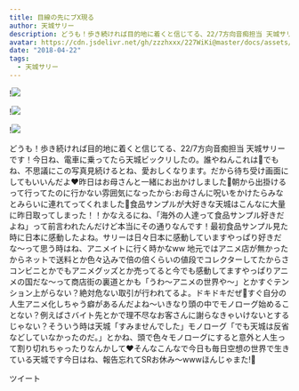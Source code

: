 ```yaml
---
title: 目線の先にブX現る
author: 天城サリー
description: どうも！歩き続ければ目的地に着くと信じてる、22/7方向音痴担当 天城サリーです！今日ね、電車に乗ってたら天城ビックリしたの。誰やねんこれは🤔でもね、不思議にこの写真見続けるとね、愛おしくなります。だか...
avatar: https://cdn.jsdelivr.net/gh/zzzhxxx/227WiKi@master/docs/assets/photo/avatar/sally.jpg
date: "2018-04-22"
tags:
  - 天城サリー
---
```


!![](https://cdn.jsdelivr.net/gh/zzzhxxx/227WiKi-image@master/blog-image/sally-2018-04-22_1.jpg)

!![](https://cdn.jsdelivr.net/gh/zzzhxxx/227WiKi-image@master/blog-image/sally-2018-04-22_2.jpg)

!![](https://cdn.jsdelivr.net/gh/zzzhxxx/227WiKi-image@master/blog-image/sally-2018-04-22_3.jpg)


どうも！歩き続ければ目的地に着くと信じてる、22/7方向音痴担当 天城サリーです！今日ね、電車に乗ってたら天城ビックリしたの。誰やねんこれは🤔でもね、不思議にこの写真見続けるとね、愛おしくなります。だから待ち受け画面にしてもいいんだよ❤️昨日はお母さんと一緒にお出かけしました🤗朝から出掛けるって行ってたのに行かない雰囲気になったから:お母さんに呪いをかけたらみなとみらいに連れてってくれました🤤食品サンプルが大好きな天城はこんなに大量に昨日取ってしまった！！かなえるにね、「海外の人達って食品サンプル好きだよね」って前言われたんだけど本当にその通りなんです！最初食品サンプル見た時に日本に感動したよね。サリーは日々日本に感動していますやっぱり好きだな〜って思う時はね、アニメイトに行く時かなww 地元ではアニメ店が無かったからネットで送料とか色々込みで倍の倍くらいの値段でコレクターしてたからさコンビニとかでもアニメグッズとか売ってると今でも感動してますやっぱりアニメの国だな〜って商店街の裏道とかも「うわ〜アニメの世界や〜」とかすぐテンション上がらない？絶対危ない取引が行われてるよ。ドキドキだぜ💓すぐ自分の人生アニメ化しちゃう癖があるんだよね〜いきなり頭の中でモノローグ始めることない？例えばさバイト先とかで理不尽なお客さんに謝らなきゃいけないとするじゃない？そういう時は天城「すみませんでした」モノローグ「でも天城は反省などしていなかったのだ。」とかね、頭で色々モノローグにすると意外と人生って割り切れちゃったりなんかして❤️そんなこんなで今日も毎日空想の世界で生きている天城です今日はね、報告忘れてSRお休み〜wwwほんじゃまた!🔪


ツイート



